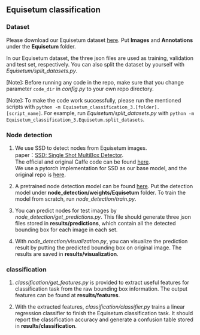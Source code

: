 ## Equisetum classification

### Dataset
Please download our Equisetum dataset [here](). Put **Images** and **Annotations** under the **Equisetum** folder.

In our Equisetum dataset, the three json files are used as training, validation and test set, respectively. You can also split the dataset by yourself with *Equisetum/split_datasets.py*.

[Note]: Before running any code in the repo, make sure that you change parameter `code_dir` in *config.py* to your own repo directory. 
 
[Note]: To make the code work successfully, please run the mentioned scripts with `python -m Equisetum_classification_3.[folder].[script_name]`. For example, run *Equisetum/split_datasets.py* with `python -m Equisetum_classification_3.Equisetum.split_datasets`.

### Node detection
1. We use SSD to detect nodes from Equisetum images.  
paper：[SSD: Single Shot MultiBox Detector](https://arxiv.org/pdf/1512.02325.pdf).  
The official and original Caffe code can be found [here](https://github.com/weiliu89/caffe/tree/ssd).  
We use a pytorch implementation for SSD as our base model, and the original repo is [here](https://github.com/amdegroot/ssd.pytorch).

2. A pretrained node detection model can be found [here](). Put the detection model under **node_detection/weights/Equisetum** folder. To train the model from scratch, run *node_detection/train.py*.

3. You can predict nodes for test images by *node_detection/get_predictions.py*. This file should generate three json files stored in **results/predictions**, which contain all the detected bounding box for each image in each set. 

4. With *node_detection/visualization.py*, you can visualize the prediction result by putting the predicted bounding box on original image. The results are saved in **results/visualization**.

### classification
1. *classification/get_features.py* is provided to extract useful features for classification task from the raw bounding box information. The output features can be found at **results/features**.

2. With the extracted features, *classification/classifier.py* trains a linear regression classifier to finish the Equisetum classification task. It should report the classification accuracy and generate a confusion table stored in **results/classification**.


